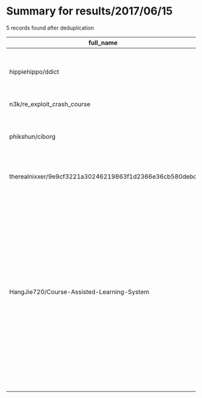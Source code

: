 
# Summary for results/2017/06/15
    
5 records found after deduplication

| full_name | description | html_url | matched_list | matched_count | pushed_at | size | stargazers_count | language | forks_count | vul_ids |
|--------------------------------------------------------|------------------------------------------------------------------------------------------------------------------------------------------------------------------------------------------------------------------------------------------------------------------|---------------------------------------------------------------------------|----------------|-----------------|---------------------------|--------|--------------------|------------|---------------|-----------|
| hippiehippo/ddict | a distributed dictionary attack POC in python for a school project. | https://github.com/hippiehippo/ddict | ['attack poc'] | 1 | 2017-06-15 16:25:52+00:00 | 6 | 0 | Python | 1 | [] |
| n3k/re_exploit_crash_course | None | https://github.com/n3k/re_exploit_crash_course | ['exploit'] | 1 | 2017-06-15 22:26:06+00:00 | 15586 | 0 | | 0 | [] |
| phikshun/ciborg | Automated CI/CD takeover and post-exploitation tool | https://github.com/phikshun/ciborg | ['exploit'] | 1 | 2017-06-15 21:59:41+00:00 | 43 | 0 | Python | 0 | [] |
| therealnixxer/9e9cf3221a30246219863f1d2366e36cb580debc | Intelligence and Exploitation Information | https://github.com/therealnixxer/9e9cf3221a30246219863f1d2366e36cb580debc | ['exploit'] | 1 | 2017-06-15 00:58:00+00:00 | 1 | 0 | | 0 | [] |
| HangJie720/Course-Assisted-Learning-System | we provide the design scheme of the course assistance learning system on android platform on the basis of exploring the key technology related to the development of android and SQLite database, and successfully exploit a software called “The Course Assista | https://github.com/HangJie720/Course-Assisted-Learning-System | ['exploit'] | 1 | 2017-06-15 15:07:25+00:00 | 2869 | 1 | Java | 0 | [] |

